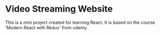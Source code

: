 # Video Streaming Website

This is a mini project created for learning React. It is based on the course 'Modern React with Redux' from udemy.

